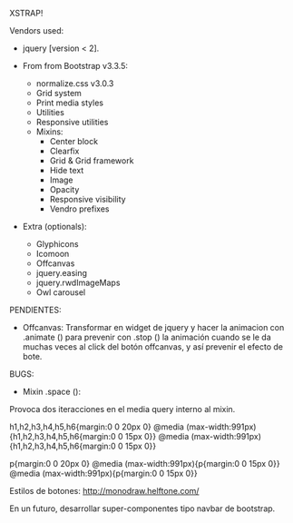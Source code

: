 XSTRAP!

Vendors used:

+ jquery [version < 2].
+ From from Bootstrap v3.3.5:
	- normalize.css v3.0.3
	- Grid system
	- Print media styles
	- Utilities
	- Responsive utilities
	- Mixins:
		- Center block
		- Clearfix
		- Grid & Grid framework
		- Hide text
		- Image
		- Opacity
		- Responsive visibility
		- Vendro prefixes

+ Extra (optionals):
	- Glyphicons
	- Icomoon
	- Offcanvas
	- jquery.easing
	- jquery.rwdImageMaps
	- Owl carousel

PENDIENTES:

- Offcanvas: Transformar en widget de jquery y hacer la animacion con .animate () para prevenir con .stop () la animación cuando se le da muchas veces al click del botón offcanvas, y así prevenir el efecto de bote.

BUGS:

- Mixin .space ():

Provoca dos iteracciones en el media query interno al mixin.

h1,h2,h3,h4,h5,h6{margin:0 0 20px 0}
@media (max-width:991px){h1,h2,h3,h4,h5,h6{margin:0 0 15px 0}}
@media (max-width:991px){h1,h2,h3,h4,h5,h6{margin:0 0 15px 0}}

p{margin:0 0 20px 0}
@media (max-width:991px){p{margin:0 0 15px 0}}
@media (max-width:991px){p{margin:0 0 15px 0}}

Estilos de botones:
http://monodraw.helftone.com/

En un futuro, desarrollar super-componentes tipo navbar de bootstrap.